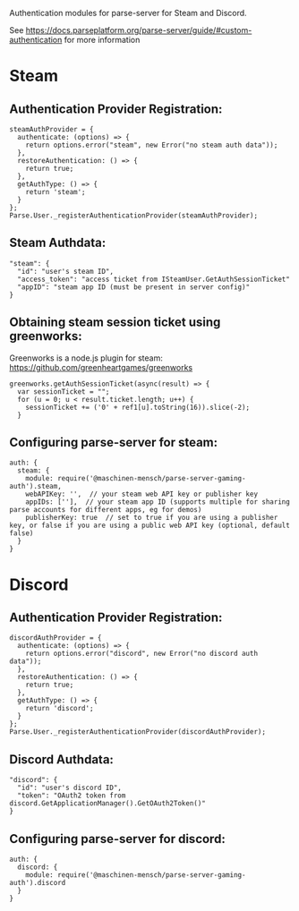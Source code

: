 Authentication modules for parse-server for Steam and Discord.

See https://docs.parseplatform.org/parse-server/guide/#custom-authentication for more information 

# Steam

## Authentication Provider Registration:

```
steamAuthProvider = {
  authenticate: (options) => {
    return options.error("steam", new Error("no steam auth data"));
  },
  restoreAuthentication: () => {
    return true;
  },
  getAuthType: () => {
    return 'steam';
  }
};
Parse.User._registerAuthenticationProvider(steamAuthProvider);
```

## Steam Authdata:
```
"steam": {
  "id": "user's steam ID",
  "access_token": "access ticket from ISteamUser.GetAuthSessionTicket"
  "appID": "steam app ID (must be present in server config)"
}
```

## Obtaining steam session ticket using greenworks:

Greenworks is a node.js plugin for steam:
https://github.com/greenheartgames/greenworks

```
greenworks.getAuthSessionTicket(async(result) => {  
  var sessionTicket = "";
  for (u = 0; u < result.ticket.length; u++) {
    sessionTicket += ('0' + ref1[u].toString(16)).slice(-2);
  }
```


## Configuring parse-server for steam:

```
auth: {
  steam: {
    module: require('@maschinen-mensch/parse-server-gaming-auth').steam,
    webAPIKey: '',  // your steam web API key or publisher key
    appIDs: [''],  // your steam app ID (supports multiple for sharing parse accounts for different apps, eg for demos)
    publisherKey: true  // set to true if you are using a publisher key, or false if you are using a public web API key (optional, default false)
  }
}
```


# Discord

## Authentication Provider Registration:

```
discordAuthProvider = {
  authenticate: (options) => {
    return options.error("discord", new Error("no discord auth data"));
  },
  restoreAuthentication: () => {
    return true;
  },
  getAuthType: () => {
    return 'discord';
  }
};
Parse.User._registerAuthenticationProvider(discordAuthProvider);
```

## Discord Authdata:
```
"discord": {
  "id": "user's discord ID",
  "token": "OAuth2 token from discord.GetApplicationManager().GetOAuth2Token()"
}
```

## Configuring parse-server for discord:

```
auth: {
  discord: {
    module: require('@maschinen-mensch/parse-server-gaming-auth').discord
  }
}
```